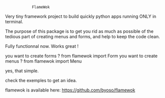                 FlameWok

Very tiny framework project to build quickly python apps running
ONLY in terminal.

The purpose of this package is to get you rid as much as possible 
of the tedious part of creating menus and forms, and help to keep
the code clean.

Fully functionnal now. Works great !

you want to create forms ?
from flamewok import Form
you want to create menus ?
from flamewok import Menu

yes, that simple.

check the exemples to get an idea.



flamewok is available here:
https://github.com/byoso/flamewok
